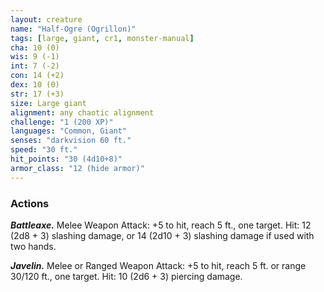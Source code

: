 ```yaml
---
layout: creature
name: "Half-Ogre (Ogrillon)"
tags: [large, giant, cr1, monster-manual]
cha: 10 (0)
wis: 9 (-1)
int: 7 (-2)
con: 14 (+2)
dex: 10 (0)
str: 17 (+3)
size: Large giant
alignment: any chaotic alignment
challenge: "1 (200 XP)"
languages: "Common, Giant"
senses: "darkvision 60 ft."
speed: "30 ft."
hit_points: "30 (4d10+8)"
armor_class: "12 (hide armor)"
---
```


### Actions

***Battleaxe.*** Melee Weapon Attack: +5 to hit, reach 5 ft., one target. Hit: 12 (2d8 + 3) slashing damage, or 14 (2d10 + 3) slashing damage if used with two hands.

***Javelin.*** Melee or Ranged Weapon Attack: +5 to hit, reach 5 ft. or range 30/120 ft., one target. Hit: 10 (2d6 + 3) piercing damage.